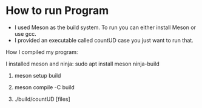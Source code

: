 # How to run Program

- I used Meson as the build system. To run you can either install Meson or use gcc.
- I provided an executable called countUD case you just want to run that.

How I compiled my program:

I installed meson and ninja:
sudo apt install meson ninja-build

1. meson setup build

2. meson compile -C build

3. ./build/countUD [files]


